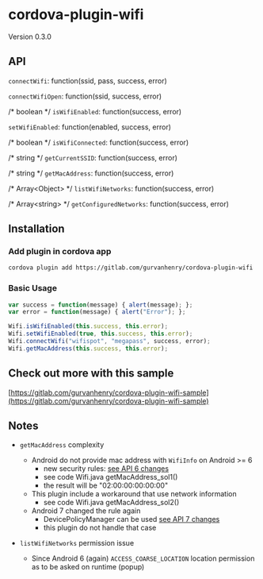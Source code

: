 # cordova-plugin-wifi

Version 0.3.0

## API

`connectWifi`: function(ssid, pass, success, error)

`connectWifiOpen`: function(ssid, success, error)

/* boolean */ `isWifiEnabled`: function(success, error)

`setWifiEnabled`: function(enabled, success, error)

/* boolean */ `isWifiConnected`: function(success, error)

/* string */ `getCurrentSSID`: function(success, error)

/* string */ `getMacAddress`: function(success, error)

/* Array\<Object\> */ `listWifiNetworks`: function(success, error)

/* Array\<string\> */ `getConfiguredNetworks`: function(success, error)

## Installation

### Add plugin in cordova app

```bash
cordova plugin add https://gitlab.com/gurvanhenry/cordova-plugin-wifi
```

### Basic Usage

```javascript
var success = function(message) { alert(message); };
var error = function(message) { alert("Error"); };

Wifi.isWifiEnabled(this.success, this.error);
Wifi.setWifiEnabled(true, this.success, this.error);
Wifi.connectWifi("wifispot", "megapass", success, error);
Wifi.getMacAddress(this.success, this.error);
```

## Check out more with this sample

[https://gitlab.com/gurvanhenry/cordova-plugin-wifi-sample](https://gitlab.com/gurvanhenry/cordova-plugin-wifi-sample)

## Notes

- `getMacAddress` complexity
  - Android do not provide mac address with `WifiInfo` on Android >= 6
    - new security rules: [see API 6 changes](https://developer.android.com/about/versions/marshmallow/android-6.0-changes.html#behavior-hardware-id)
    - see code Wifi.java getMacAddress_sol1()
    - the result will be "02:00:00:00:00:00"
  - This plugin include a workaround that use network information
    - see code Wifi.java getMacAddress_sol2()
  - Android 7 changed the rule again
    - DevicePolicyManager can be used [see API 7 changes](https://developer.android.com/about/versions/nougat/android-7.0-changes.html#afw)
    - this plugin do not handle that case

- `listWifiNetworks` permission issue
  - Since Android 6 (again) `ACCESS_COARSE_LOCATION` location permission as to be asked on runtime (popup)
